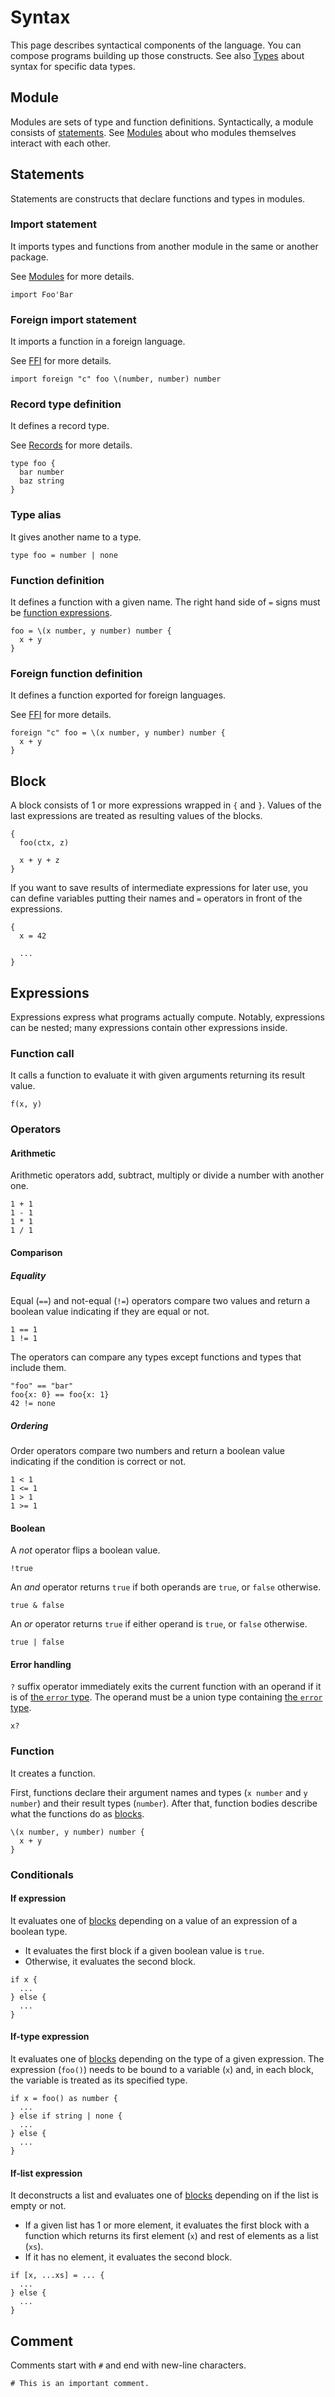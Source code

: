 # Syntax

This page describes syntactical components of the language. You can compose programs building up those constructs. See also [Types](types.md) about syntax for specific data types.

## Module

Modules are sets of type and function definitions. Syntactically, a module consists of [statements](#statements). See [Modules](modules.md) about who modules themselves interact with each other.

## Statements

Statements are constructs that declare functions and types in modules.

### Import statement

It imports types and functions from another module in the same or another package.

See [Modules](modules.md) for more details.

```pen
import Foo'Bar
```

### Foreign import statement

It imports a function in a foreign language.

See [FFI](/advanced-features/ffi.md) for more details.

```pen
import foreign "c" foo \(number, number) number
```

### Record type definition

It defines a record type.

See [Records](types.md#records) for more details.

```pen
type foo {
  bar number
  baz string
}
```

### Type alias

It gives another name to a type.

```pen
type foo = number | none
```

### Function definition

It defines a function with a given name. The right hand side of `=` signs must be [function expressions](#function).

```pen
foo = \(x number, y number) number {
  x + y
}
```

### Foreign function definition

It defines a function exported for foreign languages.

See [FFI](/advanced-features/ffi.md) for more details.

```pen
foreign "c" foo = \(x number, y number) number {
  x + y
}
```

## Block

A block consists of 1 or more expressions wrapped in `{` and `}`. Values of the last expressions are treated as resulting values of the blocks.

```pen
{
  foo(ctx, z)

  x + y + z
}
```

If you want to save results of intermediate expressions for later use, you can define variables putting their names and `=` operators in front of the expressions.

```pen
{
  x = 42

  ...
}
```

## Expressions

Expressions express what programs actually compute. Notably, expressions can be nested; many expressions contain other expressions inside.

### Function call

It calls a function to evaluate it with given arguments returning its result value.

```pen
f(x, y)
```

### Operators

#### Arithmetic

Arithmetic operators add, subtract, multiply or divide a number with another one.

```pen
1 + 1
1 - 1
1 * 1
1 / 1
```

#### Comparison

##### Equality

Equal (`==`) and not-equal (`!=`) operators compare two values and return a boolean value indicating if they are equal or not.

```pen
1 == 1
1 != 1
```

The operators can compare any types except functions and types that include them.

```pen
"foo" == "bar"
foo{x: 0} == foo{x: 1}
42 != none
```

##### Ordering

Order operators compare two numbers and return a boolean value indicating if the condition is correct or not.

```pen
1 < 1
1 <= 1
1 > 1
1 >= 1
```

#### Boolean

A _not_ operator flips a boolean value.

```pen
!true
```

An _and_ operator returns `true` if both operands are `true`, or `false` otherwise.

```pen
true & false
```

An _or_ operator returns `true` if either operand is `true`, or `false` otherwise.

```pen
true | false
```

#### Error handling

`?` suffix operator immediately exits the current function with an operand if it is of [the `error` type][error-type]. The operand must be a union type containing [the `error` type][error-type].

```pen
x?
```

[error-type]: built-ins.md#error

### Function

It creates a function.

First, functions declare their argument names and types (`x number` and `y number`) and their result types (`number`). After that, function bodies describe what the functions do as [blocks](#block).

```pen
\(x number, y number) number {
  x + y
}
```

### Conditionals

#### If expression

It evaluates one of [blocks](#block) depending on a value of an expression of a boolean type.

- It evaluates the first block if a given boolean value is `true`.
- Otherwise, it evaluates the second block.

```pen
if x {
  ...
} else {
  ...
}
```

#### If-type expression

It evaluates one of [blocks](#block) depending on the type of a given expression. The expression (`foo()`) needs to be bound to a variable (`x`) and, in each block, the variable is treated as its specified type.

```pen
if x = foo() as number {
  ...
} else if string | none {
  ...
} else {
  ...
}
```

#### If-list expression

It deconstructs a list and evaluates one of [blocks](#block) depending on if the list is empty or not.

- If a given list has 1 or more element, it evaluates the first block with a function which returns its first element (`x`) and rest of elements as a list (`xs`).
- If it has no element, it evaluates the second block.

```pen
if [x, ...xs] = ... {
  ...
} else {
  ...
}
```

## Comment

Comments start with `#` and end with new-line characters.

```pen
# This is an important comment.
```
